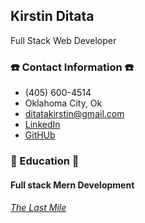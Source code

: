 ## Kirstin Ditata
Full Stack Web Developer

### ☎️ Contact Information ☎️
- (405) 600-4514
- Oklahoma City, Ok
- ditatakirstin@gmail.com
- [LinkedIn]()
- [GitHUb]()

### :notebook: Education :notebook:	

#### Full stack Mern Development
###### [The Last Mile](https://www.thelastmile.org)
